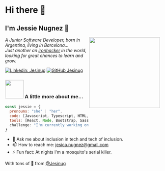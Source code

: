 # Hi there 👋

<h2> I'm Jessie Nugnez 🙂 </h2>
<img align='right' src="https://media.giphy.com/media/ieyl9zmCjO4b4t6qoY/giphy.gif" width="230">
<p><em>A Junior Software Developer, born in Argentina, living in Barcelona...<br>Just another an <a href="https://www.ironhack.com">ironhacker</a> in the world, looking for great chances to learn and grow.
</em></p>

[![Linkedin: Jesinug](https://img.shields.io/badge/-Jesinug-blue?style=flat-square&logo=Linkedin&logoColor=white&link=https://https://www.linkedin.com/in/jesicanugnez//)](https://www.linkedin.com/in/jesicanugnez/)
[![GitHub Jesinug](https://img.shields.io/github/followers/jesinug?label=follow&style=social)](https://github.com/Jesinug)


### <img src="https://media.giphy.com/media/VgCDAzcKvsR6OM0uWg/giphy.gif" width="60"> A little more about me...  

```javascript
const jessie = {
  pronouns: "she" | "her",
  code: [Javascript, Typescript, HTML, CSS],
  tools: [React, Node, Bootstrap, Sass, Styled-Components],                    },
  challenge: "I'm currently working on React and Typescript"
}
```
- 💬 Ask me about inclusion in tech and tech of inclusion.
- 📫 How to reach me: jesica.nugnez@gmail.com
- ⚡ Fun fact: At nights I'm a mosquito's serial killer.

With tons of 💛 from [@Jesinug](https://github.com/Jesinug)

